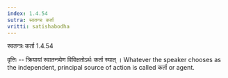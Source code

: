 ```yaml
---
index: 1.4.54
sutra: स्वतन्त्रः कर्ता
vritti: satishabodha
---
```



 स्वतन्त्रः कर्ता 1.4.54 


वृत्तिः -- क्रियायां स्‍वातन्‍त्र्येण विविक्षतोऽर्थः कर्ता स्‍यात् । Whatever the speaker chooses as the independent, principal source of action is called कर्ता or agent. 


